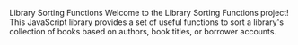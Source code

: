 Library Sorting Functions
Welcome to the Library Sorting Functions project!
This JavaScript library provides a set of useful functions to sort a library's collection of books based on authors, book titles, or borrower accounts.

